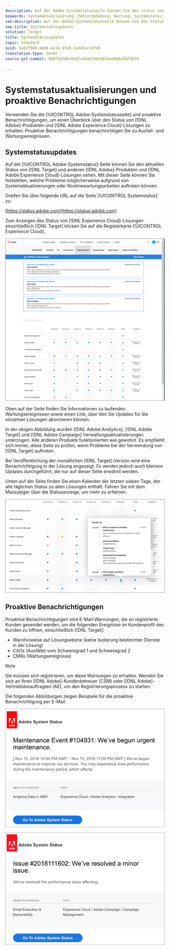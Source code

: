 ```yaml
---
description: Auf der Adobe-Systemstatusseite können Sie den Status von Adobe-Produkten und Experience Cloud-Lösungen, einschließlich Target, anzeigen. Mit dieser Seite können Sie feststellen, welche Probleme möglicherweise aufgrund von Systemaktualisierungen oder Routinewartungsarbeiten auftreten können.
keywords: Systemaktualisierung; Fehlerbehebung; Wartung; Systemstatus; Aktualisierungsstatus
seo-description: Auf der Adobe-Systemstatusseite können Sie den Status von Adobe-Produkten und Experience Cloud-Lösungen, einschließlich Target, anzeigen. Mit dieser Seite können Sie feststellen, welche Probleme möglicherweise aufgrund von Systemaktualisierungen oder Routinewartungsarbeiten auftreten können.
seo-title: Systemstatusupdates
solution: Target
title: Systemstatusupdates
topic: Standard
uuid: 5a627580-8e06-4e14-9fe0-1a442acc6fd8
translation-type: tm+mt
source-git-commit: 9b8f39240cbbd7a494d74dc0016ed666a58fd870

---
```



# Systemstatusaktualisierungen und proaktive Benachrichtigungen

Verwenden Sie die [!UICONTROL Adobe-Systemstatusseite] und proaktive Benachrichtigungen, um einen Überblick über den Status von [!DNL Adobe]-Produkten und [!DNL Adobe Experience Cloud]-Lösungen zu erhalten. Proaktive Benachrichtigungen benachrichtigen Sie zu Ausfall- und Wartungsereignissen.

## Systemstatusupdates

Auf der [!UICONTROL Adobe-Systemstatus]-Seite können Sie den aktuellen Status von [!DNL Target] und anderen [!DNL Adobe]-Produkten und [!DNL Adobe Experience Cloud]-Lösungen sehen. Mit dieser Seite können Sie feststellen, welche Probleme möglicherweise aufgrund von Systemaktualisierungen oder Routinewartungsarbeiten auftreten können.

Greifen Sie über folgende URL auf die Seite [!UICONTROL Systemstatus] zu:

[https://status.adobe.com](https://status.adobe.com)

Zum Anzeigen des Status von [!DNL Experience Cloud]-Lösungen einschließlich [!DNL Target] klicken Sie auf die Registerkarte [!UICONTROL Experience Cloud].

![](assets/system_status.png)

Oben auf der Seite finden Sie Informationen zu laufenden Wartungsereignissen sowie einen Link, über den Sie Updates für die einzelnen Lösungen abonnieren können.

In der obigen Abbildung wurden [!DNL Adobe Analytics], [!DNL Adobe Target] und [!DNL Adobe Campaign] Verwaltungsaktualisierungen unterzogen. Alle anderen Produkte funktionierten wie gewohnt. Es empfiehlt sich immer, diese Seite zu prüfen, wenn Probleme bei der Verwendung von [!DNL Target] auftreten.

Bei Veröffentlichung der monatlichen [!DNL Target]-Version wird eine Benachrichtigung in der Lösung angezeigt. Es werden jedoch auch kleinere Updates durchgeführt, die nur auf dieser Seite erwähnt werden.

Unten auf der Seite finden Sie einen Kalender der letzten sieben Tage, der alle täglichen Status zu allen Lösungen enthält. Fahren Sie mit dem Mauszeiger über die Statusanzeige, um mehr zu erfahren:

![](assets/system_status_indicator.png)

## Proaktive Benachrichtigungen

Proaktive Benachrichtigungen sind E-Mail-Warnungen, die an registrierte Kunden gesendet werden, um die folgenden Ereignisse im Kundenprofil des Kunden zu öffnen, einschließlich [!DNL Target]:

* Warnhinweise auf Lösungsebene (keine Isolierung bestimmter Dienste in der Lösung)
* CSOs (Ausfälle) vom Schweregrad 1 und Schweregrad 2
* CMRs (Wartungsereignisse)

>[!NOTE]
>
>Sie müssen sich registrieren, um diese Warnungen zu erhalten. Wenden Sie sich an Ihren [!DNL Adobe]-Kundenbetreuer (CSM) oder [!DNL Adobe]-Vertriebsbeauftragten (AE), um den Registrierungsprozess zu starten.

Die folgenden Abbildungen zeigen Beispiele für die proaktive Benachrichtigung per E-Mail:

![Proaktive Benachrichtigung 1](/help/r-release-notes/assets/proactive-notification-1.png)

![Proaktive Benachrichtigung 2](/help/r-release-notes/assets/proactive-notification-2.png)